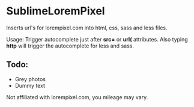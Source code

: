 SublimeLoremPixel
=================

Inserts url's for lorempixel.com into html, css, sass and less files.

Usage: 
Trigger autocomplete just after **src=** or **url(** attributes. Also typing **http** will trigger the autocomplete
 for less and sass.

Todo:
------------------------
* Grey photos
* Dummy text

Not affiliated with lorempixel.com, you mileage may vary.
